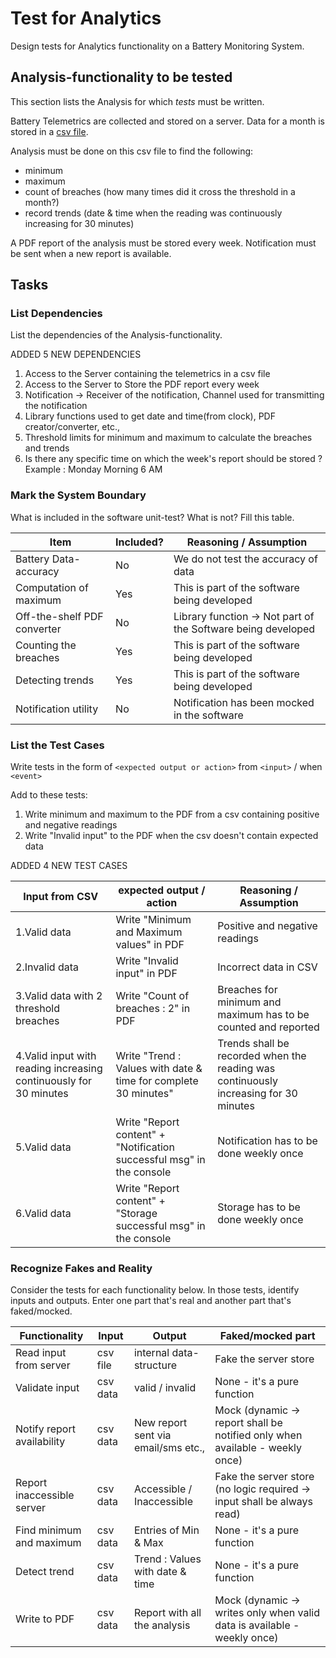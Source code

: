 # Test for Analytics

Design tests for Analytics functionality on a Battery Monitoring System.

## Analysis-functionality to be tested

This section lists the Analysis for which _tests_ must be written.

Battery Telemetrics are collected and stored on a server.
Data for a month is stored in a [csv file](https://en.wikipedia.org/wiki/Comma-separated_values).

Analysis must be done on this csv file to find the following:
- minimum
- maximum
- count of breaches (how many times did it cross the threshold in a month?)
- record trends (date & time when the reading was continuously increasing for 30 minutes)

A PDF report of the analysis must be stored every week.
Notification must be sent when a new report is available.

## Tasks

### List Dependencies

List the dependencies of the Analysis-functionality.

ADDED 5 NEW DEPENDENCIES

1. Access to the Server containing the telemetrics in a csv file
2. Access to the Server to Store the PDF report every week
3. Notification -> Receiver of the notification, Channel used for transmitting the notification
4. Library functions used to get date and time(from clock), PDF creator/converter, etc.,
5. Threshold limits for minimum and maximum to calculate the breaches and trends
6. Is there any specific time on which the week's report should be stored ? Example : Monday Morning 6 AM 


### Mark the System Boundary

What is included in the software unit-test? What is not? Fill this table.

| Item                      | Included?     | Reasoning / Assumption
|---------------------------|---------------|---
Battery Data-accuracy       | No            | We do not test the accuracy of data
Computation of maximum      | Yes           | This is part of the software being developed
Off-the-shelf PDF converter | No 			| Library function -> Not part of the Software being developed
Counting the breaches       | Yes 			| This is part of the software being developed
Detecting trends            | Yes 			| This is part of the software being developed
Notification utility        | No 			| Notification has been mocked in the software

### List the Test Cases

Write tests in the form of `<expected output or action>` from `<input>` / when `<event>`

Add to these tests:

1. Write minimum and maximum to the PDF from a csv containing positive and negative readings
2. Write "Invalid input" to the PDF when the csv doesn't contain expected data

ADDED 4 NEW TEST CASES

| 						Input from CSV                    		  |                        expected output / action     				  | Reasoning / Assumption
|-----------------------------------------------------------------|-----------------------------------------------------------------------|--------------------------------------------------
| 						1.Valid data               				  | Write "Minimum and Maximum values" in PDF     						  | Positive and negative readings   
| 						2.Invalid data                     		  | Write "Invalid input" in PDF                 						  | Incorrect data in CSV
| 				3.Valid data with 2 threshold breaches  		  | Write "Count of breaches : 2" in PDF								  | Breaches for minimum and maximum has to be counted and reported
|4.Valid input with reading increasing continuously for 30 minutes| Write "Trend : Values with date & time for complete 30 minutes" 	  |	Trends shall be recorded when the reading was continuously increasing for 30 minutes
| 						5.Valid data							  | Write "Report content" + "Notification successful msg" in the console | Notification has to be done weekly once
| 						6.Valid data							  | Write "Report content" + "Storage successful msg" in the console	  |	Storage has to be done weekly once

### Recognize Fakes and Reality

Consider the tests for each functionality below.
In those tests, identify inputs and outputs.
Enter one part that's real and another part that's faked/mocked.

| Functionality             | Input        | Output                      		 | Faked/mocked part
|---------------------------|--------------|-------------------------------------|-------------------------------
|Read input from server     | csv file     | internal data-structure     		 | Fake the server store
|Validate input             | csv data     | valid / invalid             		 | None - it's a pure function
|Notify report availability | csv data     | New report sent via email/sms etc., | Mock (dynamic -> report shall be notified only when available - weekly once)
|Report inaccessible server | csv data     | Accessible / Inaccessible           | Fake the server store (no logic required -> input shall be always read)
|Find minimum and maximum   | csv data     | Entries of Min & Max                | None - it's a pure function
|Detect trend               | csv data     | Trend : Values with date & time     | None - it's a pure function
|Write to PDF               | csv data     | Report with all the analysis        | Mock (dynamic -> writes only when valid data is available - weekly once)
